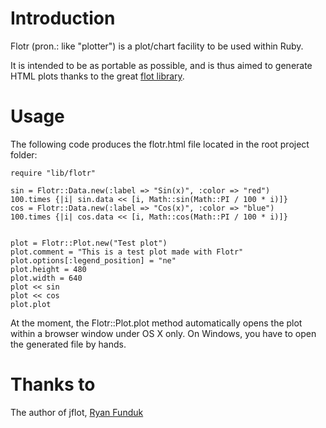 Introduction
============
Flotr (pron.: like "plotter") is a plot/chart facility to be used within Ruby.

It is intended to be as portable as possible, and is thus aimed to generate HTML plots thanks to the great [flot library](http://ryanfunduk.com/flot).

Usage
=====
The following code produces the flotr.html file located in the root project folder:

    require "lib/flotr"

    sin = Flotr::Data.new(:label => "Sin(x)", :color => "red")
    100.times {|i| sin.data << [i, Math::sin(Math::PI / 100 * i)]}
    cos = Flotr::Data.new(:label => "Cos(x)", :color => "blue")
    100.times {|i| cos.data << [i, Math::cos(Math::PI / 100 * i)]}


    plot = Flotr::Plot.new("Test plot")
    plot.comment = "This is a test plot made with Flotr"
    plot.options[:legend_position] = "ne"
    plot.height = 480
    plot.width = 640
    plot << sin
    plot << cos
    plot.plot

At the moment, the Flotr::Plot.plot method automatically opens the plot within a browser window under OS X only. On Windows, you have to open the generated file by hands.

Thanks to
=========
The author of jflot, [Ryan Funduk](http://ryanfunduk.com/flot)